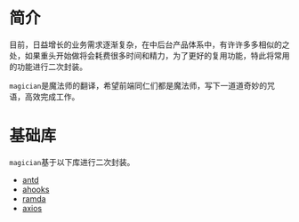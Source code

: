 # 简介

目前，日益增长的业务需求逐渐复杂，在中后台产品体系中，有许许多多相似的之处，如果重头开始做将会耗费很多时间和精力，为了更好的复用功能，特此将常用的功能进行二次封装。

`magician`是魔法师的翻译，希望前端同仁们都是魔法师，写下一道道奇妙的咒语，高效完成工作。

# 基础库

`magician`基于以下库进行二次封装。

- [antd](https://ant.design/docs/react/introduce-cn)
- [ahooks](https://ahooks.gitee.io/)
- [ramda](https://ramda.cn/)
- [axios](http://www.axios-js.com/)
